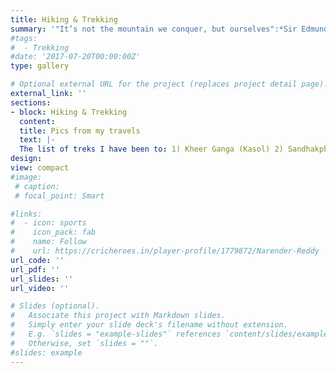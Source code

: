 ```yaml
---
title: Hiking & Trekking
summary: '"It’s not the mountain we conquer, but ourselves":*Sir Edmund Hillary* ...  <br>Life demands often conspire to keep me from indulging in the soul-nourishing passion as regularly as I wish. Amidst the bustle of daily responsibilities, my hiking boots sometimes lie dormant, longing for the rugged terrain they yearn to explore. Yet, in those fleeting moments when I do find myself amidst the mountains, the euphoria is unparalleled, as if reuniting with a long-lost lover' 
#tags:
#  - Trekking
#date: '2017-07-20T00:00:00Z'
type: gallery

# Optional external URL for the project (replaces project detail page).
external_link: ''
sections:
- block: Hiking & Trekking
  content:
  title: Pics from my travels
  text: |-
  The list of treks I have been to: 1) Kheer Ganga (Kasol) 2) Sandhakphu (West Bengal) 3) KedarKanta (Uttarakhand)  <br> {<gallery album="hiking">}
design:
view: compact
#image:
 # caption: 
 # focal_point: Smart

#links:
#  - icon: sports
#    icon_pack: fab
#    name: Follow
#    url: https://cricheroes.in/player-profile/1779872/Narender-Reddy
url_code: ''
url_pdf: ''
url_slides: ''
url_video: ''

# Slides (optional).
#   Associate this project with Markdown slides.
#   Simply enter your slide deck's filename without extension.
#   E.g. `slides = "example-slides"` references `content/slides/example-slides.md`.
#   Otherwise, set `slides = ""`.
#slides: example
---
```

